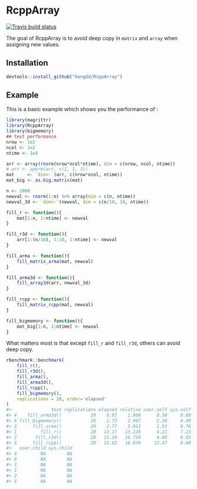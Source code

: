 
<!-- README.md is generated from README.Rmd. Please edit that file -->

# RcppArray

[![Travis build
status](https://travis-ci.org/kongdd/RcppArray.svg?branch=master)](https://travis-ci.org/kongdd/RcppArray)

The goal of RcppArray is to avoid deep copy in `matrix` and `array` when
assigning new values.

## Installation

``` r
devtools::install_github("kongdd/RcppArray")
```

## Example

This is a basic example which shows you the performance of :

``` r
library(magrittr)
library(RcppArray)
library(bigmemory)
## test performance
nrow <- 1e2
ncol <- 1e2
ntime <- 1e4

arr <- array(rnorm(nrow*ncol*ntime), dim = c(nrow, ncol, ntime))
# arr <- aperm(arr, c(2, 1, 3))
mat     <- `dim<-`(arr, c(nrow*ncol, ntime))
mat_big <- as.big.matrix(mat)

n <- 1000
newval <- rnorm(1:n) %>% array(dim = c(n, ntime))
newval_3d <- `dim<-`(newval, dim = c(n/10, 10, ntime))

fill_r <- function(){
    mat[1:n, 1:ntime] <- newval  
}

fill_r3d <- function(){
    arr[1:(n/10), 1:10, 1:ntime] <- newval
}

fill_arma <- function(){
    fill_matrix_arma(mat, newval)
}

fill_arma3d <- function(){
    fill_array3d(arr, newval_3d)
}

fill_rcpp <- function(){
    fill_matrix_rcpp(mat, newval)
}

fill_bigmemory <- function(){
    mat_big[1:n, 1:ntime] <- newval  
}
```

What matters most is that except `fill_r` and `fill_r3d`, others can
avoid deep copy.

``` r
rbenchmark::benchmark(
    fill_r(),
    fill_r3d(),
    fill_arma(),
    fill_arma3d(),
    fill_rcpp(),
    fill_bigmemory(),
    replications = 20, order='elapsed'
)
#>               test replications elapsed relative user.self sys.self
#> 4    fill_arma3d()           20    0.92    1.000      0.58     0.00
#> 6 fill_bigmemory()           20    2.73    2.967      2.20     0.49
#> 3      fill_arma()           20    2.77    3.011      1.53     0.76
#> 1         fill_r()           20   12.17   13.228      4.22     7.23
#> 2       fill_r3d()           20   15.39   16.728      4.89     8.05
#> 5      fill_rcpp()           20   15.62   16.978     12.47     0.08
#>   user.child sys.child
#> 4         NA        NA
#> 6         NA        NA
#> 3         NA        NA
#> 1         NA        NA
#> 2         NA        NA
#> 5         NA        NA
```

